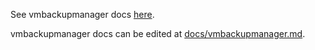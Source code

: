 See vmbackupmanager docs [here](https://docs.victoriametrics.com/victoriametrics/vmbackupmanager/).

vmbackupmanager docs can be edited at [docs/vmbackupmanager.md](https://github.com/VictoriaMetrics/VictoriaMetrics/blob/master/docs/victoriametrics/vmbackupmanager.md).
